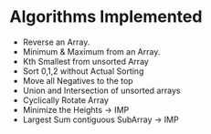 # Algorithms Implemented

- Reverse an Array.
- Minimum & Maximum from an Array.
- Kth Smallest from unsorted Array
- Sort 0,1,2 without Actual Sorting
- Move all Negatives to the top
- Union and Intersection of unsorted arrays
- Cyclically Rotate Array 
- Minimize the Heights -> IMP
- Largest Sum contiguous SubArray -> IMP
